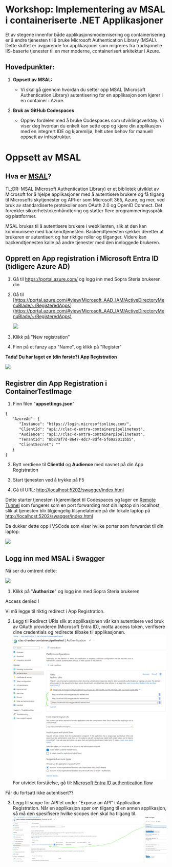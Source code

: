 # Workshop: Implementering av MSAL i containeriserte .NET Applikasjoner

Et av stegene innenfor både applikasjonsmodernisering og containerisering er å endre tjenesten til å bruke Microsoft Authentication Library (MSAL). Dette skiftet er avgjørende for applikasjoner som migreres fra tradisjonelle IIS-baserte tjenester til en mer moderne, containerisert arkitektur i Azure.

## Hovedpunkter:

1. **Oppsett av MSAL:**
   
   - Vi skal gå gjennom hvordan du setter opp MSAL (Microsoft Authentication Library) autentisering for en applikasjon som kjører i en container i Azure.

2. **Bruk av GitHub Codespaces**
   
   - Opplev fordelen med å bruke Codespaces som utviklingsverktøy. Vi viser deg hvordan du enkelt kan sette opp og kjøre din applikasjon med en integrert IDE og kjøremiljø, helt uten behov for manuell oppsett av infrastruktur.

# Oppsett av MSAL

## Hva er [MSAL](https://learn.microsoft.com/en-us/entra/identity-platform/msal-overview)?

TL;DR: MSAL (Microsoft Authentication Library) er et bibliotek utviklet av Microsoft for å hjelpe applikasjoner med å autentisere brukere og få tilgang til Microsofts skytjenester og API-er som Microsoft 365, Azure, og mer, ved bruk av standardiserte protokoller som OAuth 2.0 og OpenID Connect. Det forenkler sikkerhetstokenhåndtering og støtter flere programmeringsspråk og plattformer.

MSAL brukes til å autentisere brukere i webklienten, slik at den kan kommunisere med backendtjenesten. Backendtjenesten sjekker deretter at brukeren er autentisert og har riktige roller og tilganger. Videre kan backendtjenesten kalle på andre tjenester med den innloggede brukeren. 

## Opprett en App registration i Microsoft Entra ID (tidligere Azure AD)

1. Gå til https://portal.azure.com/ og logg inn med Sopra Steria brukeren din

2. Gå til [https://portal.azure.com/#view/Microsoft_AAD_IAM/ActiveDirectoryMenuBlade/~/RegisteredApps](https://portal.azure.com/#view/Microsoft_AAD_IAM/ActiveDirectoryMenuBlade/~/RegisteredApps)
   
   ![](assets/2023-11-28-20-18-35-image.png)

3. Klikk på "New registration"

4. Finn på et fanzy app "Name", og klikk på "Register"

**Tada! Du har laget en (din første?) App Registration**

![](assets/2023-11-29-09-24-42-image.png)

## Registrer din App Registration i ContainerTestImage

1. Finn filen "**appsettings.json**"

```
{
   "AzureAd": {
      "Instance": "https://login.microsoftonline.com/",
      "ClientId": "api://clac-d-entra-containerpipelinetest",
      "Audience": "api://clac-d-entra-containerpipelinetest",
      "TenantId": "8b87af7d-8647-4dc7-8df4-5f69a2011bb5",
      "ClientSecret": ""
   }
}
```

2. Bytt verdiene til **ClientId** og **Audience** med navnet på din App Registration

3. Start tjenesten ved å trykke på F5

4. Gå til URL: [http://localhost:5202/swagger/index.html](http://localhost:5202/swagger/index.html)

Dette starter tjenesten i kjøremiljøet til Codespaces og lager en [Remote Tunnel](https://code.visualstudio.com/docs/remote/tunnels) som fungerer som en port forwarding mot din laptop sin localhost, slik at tjenesten blir tilgjengelig tilsynelatende på din lokale laptop på [http://localhost:5202/swagger/index.html](http://localhost:5202/swagger/index.html)

Da dukker dette opp i VSCode som viser hvilke porter som forwardet til din laptop:

![](assets/2023-11-29-10-17-01-image.png)



## Logg inn med MSAL i Swagger

Nå ser du omtrent dette:


![](assets/2023-11-29-10-22-33-image.png)



1. Klikk på "**Authorize**" og logg inn med Sopra Steria brukeren



Access denied !

Vi må legge til riktig redirect i App Registration.



2. Legg til Redirect URIs slik at applikasjonen vår kan autentisere ved bruk av OAuth provideren (Microsoft Entra ID), motta access token, verifisere dine credentials og redirecte tilbake til applikasjonen.
![](assets/redirect_URIs_AppReg.png)
For utvidet forståelse, gå til: [Microsoft Entra ID authentication flow](https://learn.microsoft.com/en-us/entra/architecture/auth-oauth2)

Får du fortsatt ikke autentisert??

3. Legg til scope for API'et under "Expose an API" i Application Registration. Når en applikasjon spør om tilgang til en annen applikasjon, så må den spesifisere hvilke scopes den skal ha tilgang til. 
![](assets/Swagger.Auth_scope_appreg.png)
